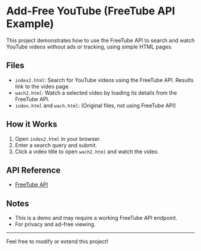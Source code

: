 # Add-Free YouTube (FreeTube API Example)

This project demonstrates how to use the FreeTube API to search and watch YouTube videos without ads or tracking, using simple HTML pages.

## Files

- `index2.html`: Search for YouTube videos using the FreeTube API. Results link to the video page.
- `wach2.html`: Watch a selected video by loading its details from the FreeTube API.
- `index.html` and `wach.html`: (Original files, not using FreeTube API)

## How it Works

1. Open `index2.html` in your browser.
2. Enter a search query and submit.
3. Click a video title to open `wach2.html` and watch the video.

## API Reference
- [FreeTube API](https://github.com/FreeTubeApp/FreeTube)

## Notes
- This is a demo and may require a working FreeTube API endpoint.
- For privacy and ad-free viewing.

---

Feel free to modify or extend this project!
